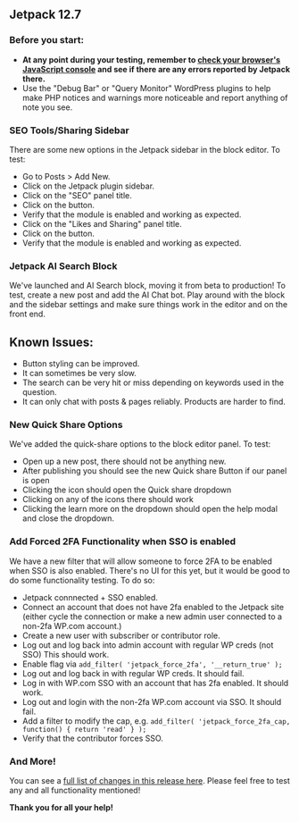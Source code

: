 ## Jetpack 12.7

### Before you start:

- **At any point during your testing, remember to [check your browser's JavaScript console](https://wordpress.org/support/article/using-your-browser-to-diagnose-javascript-errors/#step-3-diagnosis) and see if there are any errors reported by Jetpack there.**
- Use the "Debug Bar" or "Query Monitor" WordPress plugins to help make PHP notices and warnings more noticeable and report anything of note you see.

### SEO Tools/Sharing Sidebar

There are some new options in the Jetpack sidebar in the block editor. To test:

- Go to Posts > Add New.
- Click on the Jetpack plugin sidebar.
- Click on the "SEO" panel title.
- Click on the button.
- Verify that the module is enabled and working as expected.
- Click on the "Likes and Sharing" panel title.
- Click on the button.
- Verify that the module is enabled and working as expected.

### Jetpack AI Search Block

We've launched and AI Search block, moving it from beta to production! To test, create a new post and add the AI Chat bot. Play around with the block and the sidebar settings and make sure things work in the editor and on the front end.

## Known Issues:

- Button styling can be improved.
- It can sometimes be very slow.
- The search can be very hit or miss depending on keywords used in the question.
- It can only chat with posts & pages reliably. Products are harder to find.

### New Quick Share Options

We've added the quick-share options to the block editor panel. To test:

* Open up a new post, there should not be anything new.
* After publishing you should see the new Quick share Button if our panel is open
* Clicking the icon should open the Quick share dropdown
* Clicking on any of the icons there should work
* Clicking the learn more on the dropdown should open the help modal and close the dropdown.

### Add Forced 2FA Functionality when SSO is enabled

We have a new filter that will allow someone to force 2FA to be enabled when SSO is also enabled. There's no UI for this yet, but it would be good to do some functionality testing. To do so:

* Jetpack connnected + SSO enabled.
* Connect an account that does not have 2fa enabled to the Jetpack site (either cycle the connection or make a new admin user connected to a non-2fa WP.com account.)
* Create a new user with subscriber or contributor role.
* Log out and log back into admin account with regular WP creds (not SSO) This should work.
* Enable flag via `add_filter( 'jetpack_force_2fa', '__return_true' );`
* Log out and log back in with regular WP creds. It should fail.
* Log in with WP.com SSO with an account that has 2fa enabled. It should work.
* Log out and login with the non-2fa WP.com account via SSO. It should fail.
* Add a filter to modify the cap, e.g. `add_filter( 'jetpack_force_2fa_cap, function() { return 'read' } );`
* Verify that the contributor forces SSO.


### And More!

You can see a [full list of changes in this release here](https://github.com/Automattic/jetpack-production/blob/trunk/CHANGELOG.md). Please feel free to test any and all functionality mentioned!

**Thank you for all your help!**
